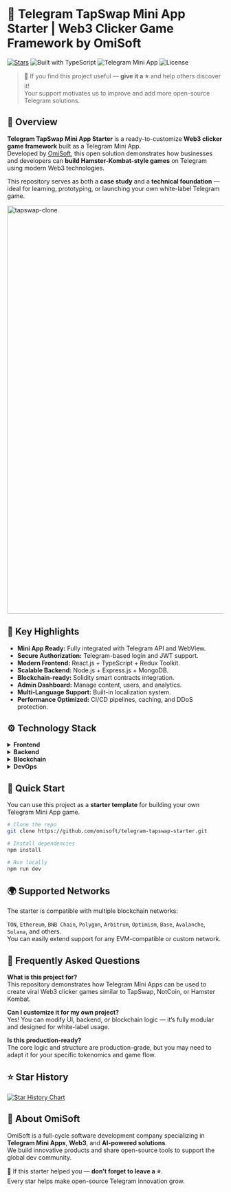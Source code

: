 # 🚀 Telegram TapSwap Mini App Starter | Web3 Clicker Game Framework by OmiSoft

[![Stars](https://img.shields.io/github/stars/omisoft/telegram-tapswap-starter?style=social)](https://github.com/omisoft/telegram-tapswap-starter) ![Built with TypeScript](https://img.shields.io/badge/Built%20with-TypeScript-3178C6?logo=typescript) ![Telegram Mini App](https://img.shields.io/badge/Telegram-Mini%20App-blue?logo=telegram) ![License](https://img.shields.io/badge/license-MIT-green)

> 💫 If you find this project useful — **give it a ⭐** and help others discover it!  
> Your support motivates us to improve and add more open-source Telegram solutions.

## 🧩 Overview

**Telegram TapSwap Mini App Starter** is a ready-to-customize **Web3 clicker game framework** built as a Telegram Mini App.  
Developed by [OmiSoft](https://omisoft.net), this open solution demonstrates how businesses and developers can **build Hamster-Kombat-style games** on Telegram using modern Web3 technologies.

This repository serves as both a **case study** and a **technical foundation** — ideal for learning, prototyping, or launching your own white-label Telegram game.

<img width="1920" height="950" alt="tapswap-clone" src="https://github.com/user-attachments/assets/f073ce47-3b8d-40f3-b411-c7029b4f3142" />

## 🌟 Key Highlights

- **Mini App Ready:** Fully integrated with Telegram API and WebView.
- **Secure Authorization:** Telegram-based login and JWT support.
- **Modern Frontend:** React.js + TypeScript + Redux Toolkit.
- **Scalable Backend:** Node.js + Express.js + MongoDB.
- **Blockchain-ready:** Solidity smart contracts integration.
- **Admin Dashboard:** Manage content, users, and analytics.
- **Multi-Language Support:** Built-in localization system.
- **Performance Optimized:** CI/CD pipelines, caching, and DDoS protection.

## ⚙️ Technology Stack

<details>
  <summary><b>Frontend</b></summary>
  <ul>
    <li>React.js / Redux Toolkit / TypeScript</li>
    <li>Wagmi for wallet integrations</li>
    <li>Jest for unit testing</li>
  </ul>
</details>

<details>
  <summary><b>Backend</b></summary>
  <ul>
    <li>Node.js / Express.js / TypeScript</li>
    <li>MongoDB + Mongoose ORM</li>
    <li>Swagger for API documentation</li>
  </ul>
</details>

<details>
  <summary><b>Blockchain</b></summary>
  <ul>
    <li>Solidity Smart Contracts</li>
  </ul>
</details>

<details>
  <summary><b>DevOps</b></summary>
  <ul>
    <li>Docker + GitLab CI</li>
    <li>AWS Cloud Infrastructure</li>
  </ul>
</details>

## 🚀 Quick Start

You can use this project as a **starter template** for building your own Telegram Mini App game.

```bash
# Clone the repo
git clone https://github.com/omisoft/telegram-tapswap-starter.git

# Install dependencies
npm install

# Run locally
npm run dev
```

## 🌍 Supported Networks

The starter is compatible with multiple blockchain networks:

`TON`, `Ethereum`, `BNB Chain`, `Polygon`, `Arbitrum`, `Optimism`, `Base`, `Avalanche`, `Solana`, and others.  
You can easily extend support for any EVM-compatible or custom network.

## 💬 Frequently Asked Questions

**What is this project for?**  
This repository demonstrates how Telegram Mini Apps can be used to create viral Web3 clicker games similar to TapSwap, NotCoin, or Hamster Kombat.

**Can I customize it for my own project?**  
Yes! You can modify UI, backend, or blockchain logic — it’s fully modular and designed for white-label usage.

**Is this production-ready?**  
The core logic and structure are production-grade, but you may need to adapt it for your specific tokenomics and game flow.

## ⭐ Star History

[![Star History Chart](https://api.star-history.com/svg?repos=omisoft/telegram-tapswap-starter&type=Date)](https://star-history.com/#omisoft/telegram-tapswap-starter)

## 🧠 About OmiSoft

OmiSoft is a full-cycle software development company specializing in **Telegram Mini Apps**, **Web3**, and **AI-powered solutions**.  
We build innovative products and share open-source tools to support the global dev community.

💫 If this starter helped you — **don’t forget to leave a ⭐**.  
Every star helps make open-source Telegram innovation grow.
